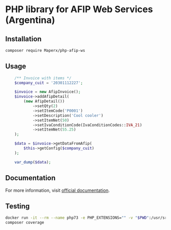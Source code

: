 # PHP library for AFIP Web Services (Argentina)

## Installation

```bash
composer require Maperx/php-afip-ws
```

## Usage

```php
    /** Invoice with items */
    $company_cuit = '20301112227';

    $invoice = new AfipInvoice();
    $invoice->addAfipDetail(
        (new AfipDetail())
            ->setQty(2)
            ->setItemCode('P0001')
            ->setDescription('Cool cooler')
            ->setItemNet(50)
            ->setIvaConditionCode(IvaConditionCodes::IVA_21)
            ->setItemNet(55.25)
    );

    $data = $invoice->getDataFromAfip(
        $this->getConfig($company_cuit)
    );

    var_dump($data);
```
## Documentation
For more information, visit [official documentation](https://www.afip.gob.ar/ws/documentacion/).

## Testing

```bash
docker run -it --rm --name php73 -e PHP_EXTENSIONS="" -v "$PWD":/usr/src/app thecodingmachine/php:7.3-v4-cli bash
composer coverage
```
